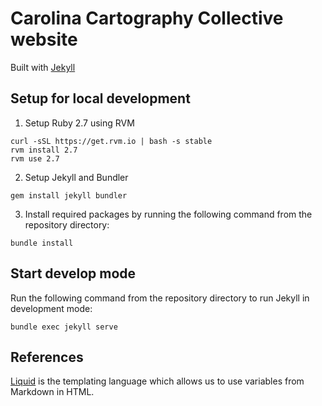 # Carolina Cartography Collective website

Built with [Jekyll](https://jekyllrb.com/)

## Setup for local development

1. Setup Ruby 2.7 using RVM
```
curl -sSL https://get.rvm.io | bash -s stable
rvm install 2.7
rvm use 2.7
```

2. Setup Jekyll and Bundler
```
gem install jekyll bundler
```

3. Install required packages by running the following command from the repository directory:
```
bundle install
```
## Start develop mode

Run the following command from the repository directory to run Jekyll in development mode:
```
bundle exec jekyll serve
```

## References
[Liquid](https://shopify.github.io/liquid/basics/introduction/) is the templating language which allows us to use variables from Markdown in HTML.
